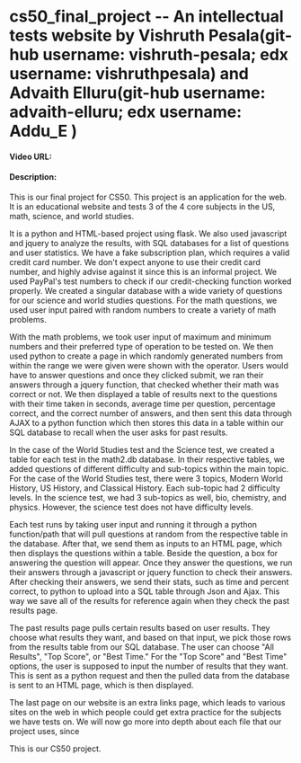 # cs50_final_project -- An intellectual tests website by Vishruth Pesala(git-hub username: vishruth-pesala; edx username: vishruthpesala) and Advaith Elluru(git-hub username: advaith-elluru; edx username: Addu_E )

#### Video URL:
#### Description:

  This is our final project for CS50. This project is an application for the web. It is an educational website and tests 3 of the 4 core subjects in the US, math, science, and world studies.

  It is a python and HTML-based project using flask. We also used javascript and jquery to analyze the results, with SQL databases for a list of questions and user statistics. We have a fake subscription plan, which requires a valid credit card number. We don't expect anyone to use their credit card number, and highly advise against it since this is an informal project. We used PayPal's test numbers to check if our credit-checking function worked properly. We created a singular database with a wide variety of questions for our science and world studies questions. For the math questions, we used user input paired with random numbers to create a variety of math problems.

  With the math problems, we took user input of maximum and minimum numbers and their preferred type of operation to be tested on. We then used python to create a page in which randomly generated numbers from within the range we were given were shown with the operator. Users would have to answer questions and once they clicked submit, we ran their answers through a jquery function, that checked whether their math was correct or not. We then displayed a table of results next to the questions with their time taken in seconds, average time per question, percentage correct, and the correct number of answers, and then sent this data through AJAX to a python function which then stores this data in a table within our SQL database to recall when the user asks for past results.

  In the case of the World Studies test and the Science test, we created a table for each test in the math2.db database. In their respective tables, we added questions of different difficulty and sub-topics within the main topic. For the case of the World Studies test, there were 3 topics, Modern World History, US History, and Classical History. Each sub-topic had 2 difficulty levels. In the science test, we had 3 sub-topics as well, bio, chemistry, and physics. However, the science test does not have difficulty levels.

  Each test runs by taking user input and running it through a python function/path that will pull questions at random from the respective table in the database. After that, we send them as inputs to an HTML page, which then displays the questions within a table. Beside the question, a box for answering the question will appear. Once they answer the questions, we run their answers through a javascript or jquery function to check their answers. After checking their answers, we send their stats, such as time and percent correct, to python to upload into a SQL table through Json and Ajax. This way we save all of the results for reference again when they check the past results page.

  The past results page pulls certain results based on user results. They choose what results they want, and based on that input, we pick those rows from the results table from our SQL database. The user can choose "All Results", "Top Score", or "Best Time." For the "Top Score" and "Best Time" options, the user is supposed to input the number of results that they want. This is sent as a python request and then the pulled data from the database is sent to an HTML page, which is then displayed.

  The last page on our website is an extra links page, which leads to various sites on the web in which people could get extra practice for the subjects we have tests on.
  We will now go more into depth about each file that our project uses, since 

  This is our CS50 project.